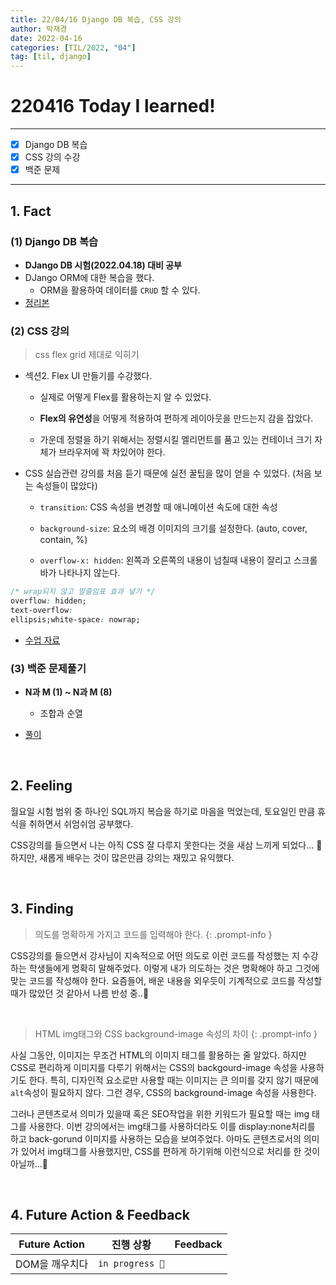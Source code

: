 ```yaml
---
title: 22/04/16 Django DB 복습, CSS 강의
author: 박재경
date: 2022-04-16
categories: [TIL/2022, "04"]
tag: [til, django]
---
```


# 220416 Today I learned!

---

- [x] Django DB 복습
- [x] CSS 강의 수강
- [x] 백준 문제 

---

## 1. Fact 

### (1) Django DB 복습

- **DJango DB 시험(2022.04.18) 대비 공부**  
- DJango ORM에 대한 복습을 했다. 
  - ORM을 활용하여 데이터를 `CRUD` 할 수 있다. 
- [정리본](https://github.com/JaeKP/Study/blob/master/web/Django/02_Django_db.md)



### (2) CSS 강의

>  css flex grid 제대로 익히기

- 섹션2. Flex UI 만들기를 수강했다. 

  - 실제로 어떻게 Flex를 활용하는지 알 수 있었다.

  - **Flex의 유연성**을 어떻게 적용하여 편하게 레이아웃을 만드는지 감을 잡았다.

  - 가운데 정렬을 하기 위해서는 정렬시킬 엘리먼트를 품고 있는 컨테이너 크기 자체가 브라우저에 꽉 차있어야 한다.

- CSS 실습관련 강의를 처음 듣기 때문에 실전 꿀팁을 많이 얻을 수 있었다. (처음 보는 속성들이 많았다)
  - `transition`: CSS 속성을 변경할 때 애니메이션 속도에 대한 속성 

  - `background-size`: 요소의 배경 이미지의 크기를 설정한다. (auto, cover, contain, %)

  - `overflow-x: hidden`: 왼쪽과 오른쪽의 내용이 넘칠때 내용이 잘리고 스크롤바가 나타나지 않는다.



```css
/* wrap되지 않고 말줄임표 효과 넣기 */
overflow: hidden;
text-overflow: 
ellipsis;white-space: nowrap;
```

- [수업 자료](https://github.com/JaeKP/Study/tree/master/web/CSS/%5BInflearn%5D%20Flex%EC%99%80%20Grid%20%EC%A0%9C%EB%8C%80%EB%A1%9C%20%EC%9D%B5%ED%9E%88%EA%B8%B0/practice/flex_ui) 




### (3) 백준 문제풀기

- **N과 M (1) ~ N과 M (8)** 
  - 조합과 순열

- [풀이](https://github.com/JaeKP/Study/tree/master/algorithm/1%EC%9D%BC1%EC%95%8C%EA%B3%A0/04%EC%9B%94/0416)

<br>

## 2. Feeling

월요일 시험 범위 중 하나인 SQL까지 복습을 하기로 마음을 먹었는데,  토요일인 만큼 휴식을 취하면서 쉬엄쉬엄 공부했다. 

CSS강의를 들으면서 나는 아직 CSS 잘 다루지 못한다는 것을 새삼 느끼게 되었다... 🥺
하지만, 새롭게 배우는 것이 많은만큼 강의는 재밌고 유익했다.  

<br>

## 3. Finding 

> 의도를 명확하게 가지고 코드를 입력해야 한다. 
{: .prompt-info }

CSS강의를 들으면서 강사님이 지속적으로 어떤 의도로 이런 코드를 작성했는 지 수강하는 학생들에게 명확히 말해주었다. 
이렇게 내가 의도하는 것은 명확해야 하고 그것에 맞는 코드를 작성해야 한다. 
요즘들어, 배운 내용을 외우듯이 기계적으로 코드를 작성할 때가 많았던 것 같아서 나름 반성 중..👀 

<br>

> HTML img태그와  CSS background-image 속성의 차이
{: .prompt-info }

사실 그동안,  이미지는 무조건 HTML의 이미지 태그를 활용하는 줄 알았다. 
하지만 CSS로 편리하게 이미지를 다루기 위해서는 CSS의 backgourd-image 속성을 사용하기도 한다. 
특히, 디자인적 요소로만 사용할 때는 이미지는 큰 의미를 갖지 않기 때문에 `alt`속성이 필요하지 않다. 
그런 경우, CSS의 background-image 속성을 사용한다.  

그러나 콘텐츠로서 의미가 있을때 혹은 SEO작업을 위한 키워드가 필요할 때는 img 태그를 사용한다. 
이번 강의에서는 img태그를 사용하더라도 이를 display:none처리를 하고 back-gorund 이미지를 사용하는 모습을 보여주었다.
아마도 콘텐츠로서의 의미가 있어서 img태그를 사용했지만, CSS를 편하게 하기위해 이런식으로 처리를 한 것이 아닐까...🤔

<br>

## 4. Future Action & Feedback

| Future Action  | 진행 상황       | Feedback |
| -------------- | --------------- | -------- |
| DOM을 깨우치다 | `in progress 🚀` |          |

<br>

